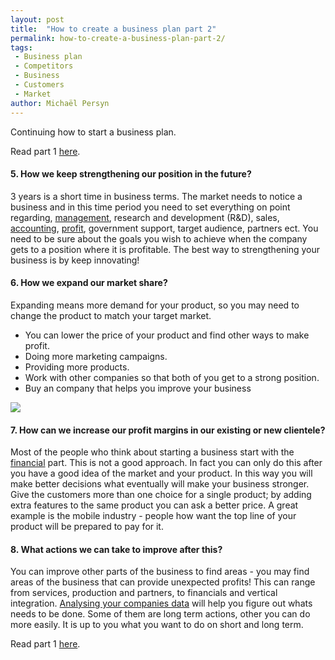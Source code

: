 ```yaml
---
layout: post
title:  "How to create a business plan part 2"
permalink: how-to-create-a-business-plan-part-2/
tags:
 - Business plan
 - Competitors
 - Business
 - Customers
 - Market
author: Michaël Persyn
---
```

Continuing how to start a business plan.

Read part 1 [here](/how-to-create-a-business-plan-part-1/).

#### **5. How we keep strengthening our position in the future?**
3 years is a short time in business terms. The market needs to notice a business and in this time
period you need to set everything on point regarding, [management](/features/scheduling/), 
research and development (R&D), sales, [accounting](/features/accounting/), [profit](/features/analytics/), government 
support, target audience, partners ect.
You need to be sure about the goals you wish to achieve when the company gets to a position where it is profitable.
The best way to strengthening your business is by keep innovating!

#### **6. How we expand our market share?**
Expanding means more demand for your product, so you may need to change the product to match your target market.
- You can lower the price of your product and find other ways to make profit.
- Doing more marketing campaigns.
- Providing more products.
- Work with other companies so that both of you get to a strong position.
- Buy an company that helps you improve your business

<img src="{{ site.static }}/img/blogs/business-plan-calculator.jpg" class="lightboximage" alt-text="Create a business plan after reading this blog post."/>

#### **7. How can we increase our profit margins in our existing or new clientele?**
Most of the people who think about starting a business start with the [financial](/features/accounting/) 
part. This is not a good approach. In fact you can only do this after you have a good idea of the market 
and your product. In this way you will make better decisions what eventually will make your business stronger.
 Give the customers more than one choice for a single product; by adding extra features to the same product 
 you can ask a better price. A great example is the mobile industry - people how want the top line of your product 
 will be prepared to pay for it.

#### **8. What actions we can take to improve after this?**
You can improve other parts of the business to find areas - you may find areas of the business that can provide unexpected profits!
This can range from services, production and partners, to financials and vertical integration. 
[Analysing your companies data](/features/analytics/) will help you figure out whats needs to 
be done. Some of them are long term actions, other you can do more easily. It is up to you what you want to do 
on short and long term.

Read part 1 [here](/how-to-create-a-business-plan-part-1/).
